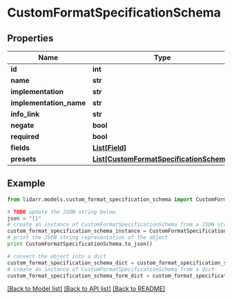 # CustomFormatSpecificationSchema


## Properties
Name | Type | Description | Notes
------------ | ------------- | ------------- | -------------
**id** | **int** |  | [optional] 
**name** | **str** |  | [optional] 
**implementation** | **str** |  | [optional] 
**implementation_name** | **str** |  | [optional] 
**info_link** | **str** |  | [optional] 
**negate** | **bool** |  | [optional] 
**required** | **bool** |  | [optional] 
**fields** | [**List[Field]**](Field.md) |  | [optional] 
**presets** | [**List[CustomFormatSpecificationSchema]**](CustomFormatSpecificationSchema.md) |  | [optional] 

## Example

```python
from lidarr.models.custom_format_specification_schema import CustomFormatSpecificationSchema

# TODO update the JSON string below
json = "{}"
# create an instance of CustomFormatSpecificationSchema from a JSON string
custom_format_specification_schema_instance = CustomFormatSpecificationSchema.from_json(json)
# print the JSON string representation of the object
print CustomFormatSpecificationSchema.to_json()

# convert the object into a dict
custom_format_specification_schema_dict = custom_format_specification_schema_instance.to_dict()
# create an instance of CustomFormatSpecificationSchema from a dict
custom_format_specification_schema_form_dict = custom_format_specification_schema.from_dict(custom_format_specification_schema_dict)
```
[[Back to Model list]](../README.md#documentation-for-models) [[Back to API list]](../README.md#documentation-for-api-endpoints) [[Back to README]](../README.md)


